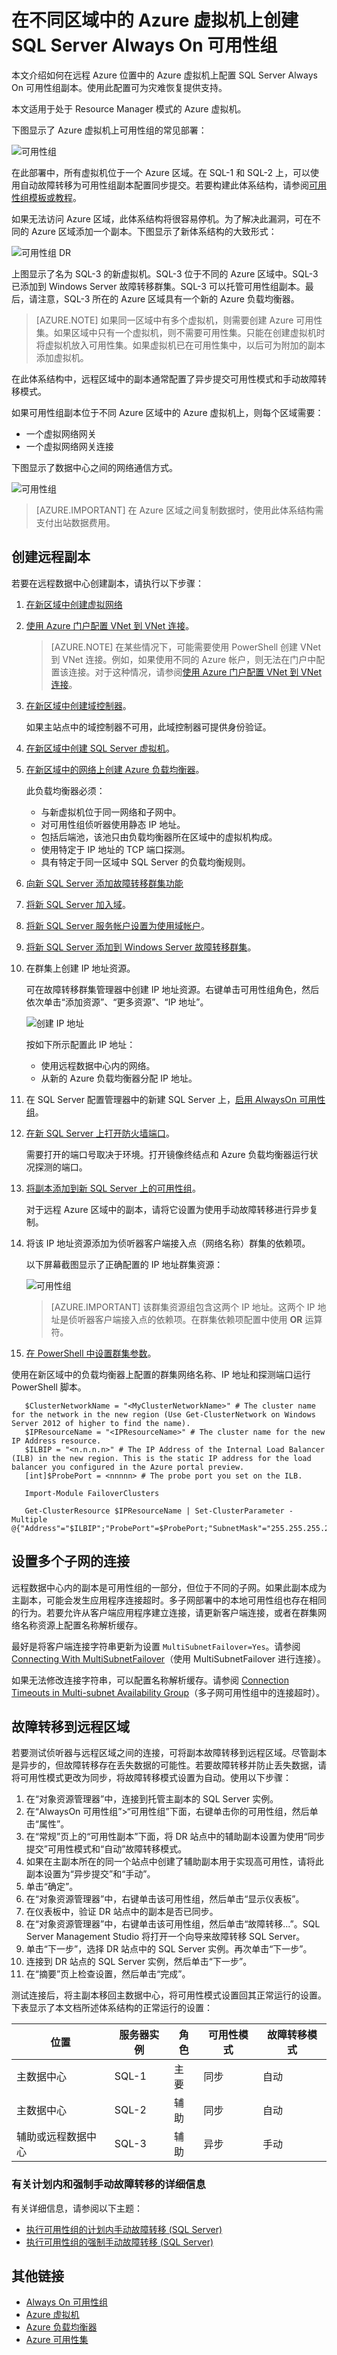<properties
    pageTitle="SQL Server 可用性组 - Azure 虚拟机 - 灾难恢复 | Azure"
    description="本文介绍如何使用不同区域中的副本在 Azure 虚拟机上配置 SQL Server Always On 可用性组。"
    services="virtual-machines"
    documentationCenter="na"
    authors="MikeRayMSFT"
    manager="jhubbard"
    editor="monicar"
    tags="azure-service-management" />
<tags
    ms.assetid="388c464e-a16e-4c9d-a0d5-bb7cf5974689"
    ms.service="virtual-machines-windows"
    ms.devlang="na"
    ms.custom="na"
    ms.topic="article"
    ms.tgt_pltfrm="vm-windows-sql-server"
    ms.workload="iaas-sql-server"
    ms.date="01/09/2017"
    wacn.date="03/20/2017"
    ms.author="mikeray" />  


# 在不同区域中的 Azure 虚拟机上创建 SQL Server Always On 可用性组

本文介绍如何在远程 Azure 位置中的 Azure 虚拟机上配置 SQL Server Always On 可用性组副本。使用此配置可为灾难恢复提供支持。

本文适用于处于 Resource Manager 模式的 Azure 虚拟机。

下图显示了 Azure 虚拟机上可用性组的常见部署：

![可用性组](./media/virtual-machines-windows-portal-sql-availability-group-dr/00-availability-group-basic.png)  

在此部署中，所有虚拟机位于一个 Azure 区域。在 SQL-1 和 SQL-2 上，可以使用自动故障转移为可用性组副本配置同步提交。若要构建此体系结构，请参阅[可用性组模板或教程](/documentation/articles/virtual-machines-windows-portal-sql-availability-group-overview/)。

如果无法访问 Azure 区域，此体系结构将很容易停机。为了解决此漏洞，可在不同的 Azure 区域添加一个副本。下图显示了新体系结构的大致形式：

![可用性组 DR](./media/virtual-machines-windows-portal-sql-availability-group-dr/00-availability-group-basic-dr.png)  

上图显示了名为 SQL-3 的新虚拟机。SQL-3 位于不同的 Azure 区域中。SQL-3 已添加到 Windows Server 故障转移群集。SQL-3 可以托管可用性组副本。最后，请注意，SQL-3 所在的 Azure 区域具有一个新的 Azure 负载均衡器。

>[AZURE.NOTE]
如果同一区域中有多个虚拟机，则需要创建 Azure 可用性集。如果区域中只有一个虚拟机，则不需要可用性集。只能在创建虚拟机时将虚拟机放入可用性集。如果虚拟机已在可用性集中，以后可为附加的副本添加虚拟机。

在此体系结构中，远程区域中的副本通常配置了异步提交可用性模式和手动故障转移模式。

如果可用性组副本位于不同 Azure 区域中的 Azure 虚拟机上，则每个区域需要：

* 一个虚拟网络网关
* 一个虚拟网络网关连接

下图显示了数据中心之间的网络通信方式。

![可用性组](./media/virtual-machines-windows-portal-sql-availability-group-dr/01-vpngateway-example.png)  

>[AZURE.IMPORTANT]
在 Azure 区域之间复制数据时，使用此体系结构需支付出站数据费用。

## 创建远程副本

若要在远程数据中心创建副本，请执行以下步骤：

1. [在新区域中创建虚拟网络](/documentation/articles/virtual-networks-create-vnet-arm-pportal/)

1. [使用 Azure 门户配置 VNet 到 VNet 连接](/documentation/articles/vpn-gateway-howto-vnet-vnet-resource-manager-portal/)。

    >[AZURE.NOTE]
    在某些情况下，可能需要使用 PowerShell 创建 VNet 到 VNet 连接。例如，如果使用不同的 Azure 帐户，则无法在门户中配置该连接。对于这种情况，请参阅[使用 Azure 门户配置 VNet 到 VNet 连接](/documentation/articles/vpn-gateway-vnet-vnet-rm-ps/)。

1. [在新区域中创建域控制器](/documentation/articles/active-directory-new-forest-virtual-machine/)。

    如果主站点中的域控制器不可用，此域控制器可提供身份验证。

1. [在新区域中创建 SQL Server 虚拟机](/documentation/articles/virtual-machines-windows-portal-sql-server-provision/)。

1. [在新区域中的网络上创建 Azure 负载均衡器](/documentation/articles/virtual-machines-windows-portal-sql-availability-group-tutorial/#configure-internal-load-balancer)。

    此负载均衡器必须：
   
    - 与新虚拟机位于同一网络和子网中。
    - 对可用性组侦听器使用静态 IP 地址。
    - 包括后端池，该池只由负载均衡器所在区域中的虚拟机构成。
    - 使用特定于 IP 地址的 TCP 端口探测。
    - 具有特定于同一区域中 SQL Server 的负载均衡规则。

1. [向新 SQL Server 添加故障转移群集功能](/documentation/articles/virtual-machines-windows-portal-sql-availability-group-prereq/#add-failover-cluster-features-to-both-sql-servers)

1. [将新 SQL Server 加入域](/documentation/articles/virtual-machines-windows-portal-sql-availability-group-prereq/#joinDomain)。

1. [将新 SQL Server 服务帐户设置为使用域帐户](/documentation/articles/virtual-machines-windows-portal-sql-availability-group-prereq/#setServiceAccount)。

1. [将新 SQL Server 添加到 Windows Server 故障转移群集](/documentation/articles/virtual-machines-windows-portal-sql-availability-group-tutorial/#addNode)。

1. 在群集上创建 IP 地址资源。

    可在故障转移群集管理器中创建 IP 地址资源。右键单击可用性组角色，然后依次单击“添加资源”、“更多资源”、“IP 地址”。

    ![创建 IP 地址](./media/virtual-machines-windows-portal-sql-availability-group-dr/20-add-ip-resource.png)  

    按如下所示配置此 IP 地址：
   
    - 使用远程数据中心内的网络。
    - 从新的 Azure 负载均衡器分配 IP 地址。

1. 在 SQL Server 配置管理器中的新建 SQL Server 上，[启用 AlwaysOn 可用性组](http://msdn.microsoft.com/zh-cn/library/ff878259.aspx)。

1. [在新 SQL Server 上打开防火墙端口](/documentation/articles/virtual-machines-windows-portal-sql-availability-group-prereq/#a-nameendpoint-firewall-configure-the-firewall-on-each-sql-server)。

    需要打开的端口号取决于环境。打开镜像终结点和 Azure 负载均衡器运行状况探测的端口。

1. [将副本添加到新 SQL Server 上的可用性组](http://msdn.microsoft.com/zh-cn/library/hh213239.aspx)。

    对于远程 Azure 区域中的副本，请将它设置为使用手动故障转移进行异步复制。

1. 将该 IP 地址资源添加为侦听器客户端接入点（网络名称）群集的依赖项。

    以下屏幕截图显示了正确配置的 IP 地址群集资源：

    ![可用性组](./media/virtual-machines-windows-portal-sql-availability-group-dr/50-configure-dependency-multiple-ip.png)  

    >[AZURE.IMPORTANT]
    该群集资源组包含这两个 IP 地址。这两个 IP 地址是侦听器客户端接入点的依赖项。在群集依赖项配置中使用 **OR** 运算符。

1. [在 PowerShell 中设置群集参数](/documentation/articles/virtual-machines-windows-portal-sql-availability-group-tutorial/#setparam)。

使用在新区域中的负载均衡器上配置的群集网络名称、IP 地址和探测端口运行 PowerShell 脚本。

       $ClusterNetworkName = "<MyClusterNetworkName>" # The cluster name for the network in the new region (Use Get-ClusterNetwork on Windows Server 2012 of higher to find the name).
       $IPResourceName = "<IPResourceName>" # The cluster name for the new IP Address resource.
       $ILBIP = "<n.n.n.n>" # The IP Address of the Internal Load Balancer (ILB) in the new region. This is the static IP address for the load balancer you configured in the Azure portal preview.
       [int]$ProbePort = <nnnnn> # The probe port you set on the ILB.
   
       Import-Module FailoverClusters
   
       Get-ClusterResource $IPResourceName | Set-ClusterParameter -Multiple @{"Address"="$ILBIP";"ProbePort"=$ProbePort;"SubnetMask"="255.255.255.255";"Network"="$ClusterNetworkName";"EnableDhcp"=0}

## 设置多个子网的连接

远程数据中心内的副本是可用性组的一部分，但位于不同的子网。如果此副本成为主副本，可能会发生应用程序连接超时。多子网部署中的本地可用性组也存在相同的行为。若要允许从客户端应用程序建立连接，请更新客户端连接，或者在群集网络名称资源上配置名称解析缓存。

最好是将客户端连接字符串更新为设置 `MultiSubnetFailover=Yes`。请参阅 [Connecting With MultiSubnetFailover](http://msdn.microsoft.com/zh-cn/library/gg471494#Anchor_0)（使用 MultiSubnetFailover 进行连接）。

如果无法修改连接字符串，可以配置名称解析缓存。请参阅 [Connection Timeouts in Multi-subnet Availability Group](http://blogs.msdn.microsoft.com/alwaysonpro/2014/06/03/connection-timeouts-in-multi-subnet-availability-group/)（多子网可用性组中的连接超时）。

## 故障转移到远程区域 

若要测试侦听器与远程区域之间的连接，可将副本故障转移到远程区域。尽管副本是异步的，但故障转移存在丢失数据的可能性。若要故障转移并防止丢失数据，请将可用性模式更改为同步，将故障转移模式设置为自动。使用以下步骤：

1. 在“对象资源管理器”中，连接到托管主副本的 SQL Server 实例。
1. 在“AlwaysOn 可用性组”>“可用性组”下面，右键单击你的可用性组，然后单击“属性”。
1. 在“常规”页上的“可用性副本”下面，将 DR 站点中的辅助副本设置为使用“同步提交”可用性模式和“自动”故障转移模式。
1. 如果在主副本所在的同一个站点中创建了辅助副本用于实现高可用性，请将此副本设置为“异步提交”和“手动”。
1. 单击“确定”。
1. 在“对象资源管理器”中，右键单击该可用性组，然后单击“显示仪表板”。
1. 在仪表板中，验证 DR 站点中的副本是否已同步。
1. 在“对象资源管理器”中，右键单击该可用性组，然后单击“故障转移...”。SQL Server Management Studio 将打开一个向导来故障转移 SQL Server。
1. 单击“下一步”，选择 DR 站点中的 SQL Server 实例。再次单击“下一步”。
1. 连接到 DR 站点的 SQL Server 实例，然后单击“下一步”。
1. 在“摘要”页上检查设置，然后单击“完成”。

测试连接后，将主副本移回主数据中心，将可用性模式设置回其正常运行的设置。下表显示了本文档所述体系结构的正常运行的设置：

| 位置 | 服务器实例 | 角色 | 可用性模式 | 故障转移模式
| ----- | ----- | ----- | ----- | ----- 
| 主数据中心 | SQL-1 | 主要 | 同步 | 自动
| 主数据中心 | SQL-2 | 辅助 | 同步 | 自动
| 辅助或远程数据中心 | SQL-3 | 辅助 | 异步 | 手动

### 有关计划内和强制手动故障转移的详细信息

有关详细信息，请参阅以下主题：

- [执行可用性组的计划内手动故障转移 (SQL Server)](http://msdn.microsoft.com/zh-cn/library/hh231018.aspx)
- [执行可用性组的强制手动故障转移 (SQL Server)](http://msdn.microsoft.com/zh-cn/library/ff877957.aspx)

## 其他链接

* [Always On 可用性组](http://msdn.microsoft.com/zh-cn/library/hh510230.aspx)
* [Azure 虚拟机](/documentation/services/virtual-machines/windows/)
* [Azure 负载均衡器](/documentation/articles/virtual-machines-windows-portal-sql-availability-group-tutorial/#configure-internal-load-balancer)
* [Azure 可用性集](/documentation/articles/virtual-machines-windows-manage-availability/)

<!---HONumber=Mooncake_0313_2017-->
<!--Update_Description: wording update-->